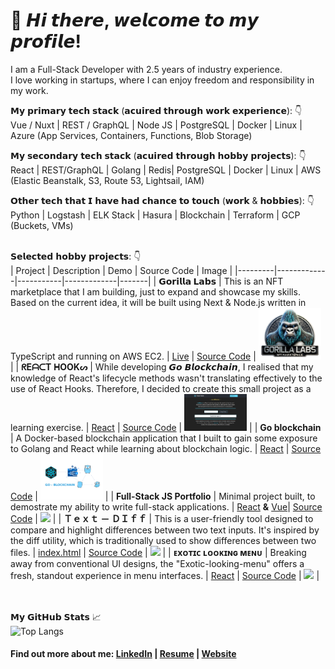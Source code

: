 # 👋 𝙃𝙞 𝙩𝙝𝙚𝙧𝙚, 𝙬𝙚𝙡𝙘𝙤𝙢𝙚 𝙩𝙤 𝙢𝙮 𝙥𝙧𝙤𝙛𝙞𝙡𝙚!

I am a Full-Stack Developer with 2.5 years of industry experience.  
I love working in startups, where I can enjoy freedom and responsibility in my work.

𝗠𝘆 𝗽𝗿𝗶𝗺𝗮𝗿𝘆 𝘁𝗲𝗰𝗵 𝘀𝘁𝗮𝗰𝗸 (𝗮𝗰𝘂𝗶𝗿𝗲𝗱 𝘁𝗵𝗿𝗼𝘂𝗴𝗵 𝘄𝗼𝗿𝗸 𝗲𝘅𝗽𝗲𝗿𝗶𝗲𝗻𝗰𝗲): 👇  
Vue / Nuxt | REST / GraphQL | Node JS | PostgreSQL | Docker | Linux | Azure (App Services, Containers, Functions, Blob Storage)

𝗠𝘆 𝘀𝗲𝗰𝗼𝗻𝗱𝗮𝗿𝘆 𝘁𝗲𝗰𝗵 𝘀𝘁𝗮𝗰𝗸 (𝗮𝗰𝘂𝗶𝗿𝗲𝗱 𝘁𝗵𝗿𝗼𝘂𝗴𝗵 𝗵𝗼𝗯𝗯𝘆 𝗽𝗿𝗼𝗷𝗲𝗰𝘁𝘀): 👇  
React | REST/GraphQL | Golang | Redis| PostgreSQL | Docker | Linux | AWS (Elastic Beanstalk, S3, Route 53, Lightsail, IAM)

𝗢𝘁𝗵𝗲𝗿 𝘁𝗲𝗰𝗵 𝘁𝗵𝗮𝘁 𝗜 𝗵𝗮𝘃𝗲 𝗵𝗮𝗱 𝗰𝗵𝗮𝗻𝗰𝗲 𝘁𝗼 𝘁𝗼𝘂𝗰𝗵 (𝘄𝗼𝗿𝗸 & 𝗵𝗼𝗯𝗯𝗶𝗲𝘀): 👇  
Python | Logstash | ELK Stack | Hasura | Blockchain  | Terraform | GCP (Buckets, VMs)
<br><br/>

𝗦𝗲𝗹𝗲𝗰𝘁𝗲𝗱 𝗵𝗼𝗯𝗯𝘆 𝗽𝗿𝗼𝗷𝗲𝗰𝘁𝘀: 👇    
| Project | Description | Demo | Source Code | Image |
|---------|-------------|-----------|-------------|-------|
| **𝗚𝗼𝗿𝗶𝗹𝗹𝗮 𝗟𝗮𝗯𝘀** | This is an NFT marketplace that I am building, just to expand and showcase my skills. Based on the current idea, it will be built using Next & Node.js written in TypeScript and running on AWS EC2. | [Live](https://gorilla-labs.com) | [Source Code](https://github.com/elarsaks/gorilla-labs) | <img src="https://raw.githubusercontent.com/elarsaks/gorilla-labs/main/apps/client/public/assets/logo.png" width="100"> |
| **ᖇEᗩᑕT ᕼOOKᔕ** | While developing 𝙂𝙤 𝘽𝙡𝙤𝙘𝙠𝙘𝙝𝙖𝙞𝙣, I realised that my knowledge of React's lifecycle methods wasn't translating effectively to the use of React Hooks. Therefore, I decided to create this small project as a learning exercise. | [React](https://elarsaks.github.io/react-hooks) | [Source Code](https://github.com/elarsaks/react-hooks) | <img src="https://raw.githubusercontent.com/elarsaks/react-hooks/main/public/some.png" width="100"> |
| **Go blockchain** | A Docker-based blockchain application that I built to gain some exposure to Golang and React while learning about blockchain logic. | [React](https://elarsaks.github.io/Go-blockchain/) | [Source Code](https://github.com/elarsaks/Go-blockchain) | <img src="https://raw.githubusercontent.com/elarsaks/Go-blockchain/main/cmd/react_dashboard/public/go_blockchain.png" width="100"> |
| **Full-Stack JS Portfolio** | Minimal project built, to demostrate my ability to write full-stack applications. | [React](http://javascript-portfolio-react-client.s3-website.eu-north-1.amazonaws.com) **&** [Vue](http://javascript-portfolio-vue-client.s3-website.eu-north-1.amazonaws.com)| [Source Code](https://github.com/elarsaks/JavaScript-Portfolio) | <img src="https://camo.githubusercontent.com/46b126ada95112c70667184aa9044091737e60815b74b66bc2609c4064fe47b4/68747470733a2f2f73332e65752d6e6f7274682d312e616d617a6f6e6177732e636f6d2f656c61722d73616b732e696e666f2f66756c6c2d737461636b2e6a732d61726869746563747572652e706e67" width="100"> |
| **Ｔｅｘｔ － ＤＩｆｆ** | This is a user-friendly tool designed to compare and highlight differences between two text inputs. It's inspired by the diff utility, which is traditionally used to show differences between two files. | [index.html](https://elarsaks.github.io/text-diff/) | [Source Code](https://github.com/elarsaks/text-diff) | <img src="https://camo.githubusercontent.com/79e0bffe4891d4283bb2a9c01e16efcdf6e3f06b4315d1ca32a05342f5f0b010/68747470733a2f2f73332e65752d6e6f7274682d312e616d617a6f6e6177732e636f6d2f656c61722d73616b732e696e666f2f746578742d646966662e706e67" width="100"> |
| **ᴇxᴏᴛɪᴄ ʟᴏᴏᴋɪɴɢ ᴍᴇɴᴜ** | Breaking away from conventional UI designs, the "Exotic-looking-menu" offers a fresh, standout experience in menu interfaces. | [React](https://elarsaks.github.io/exotic-menu/) | [Source Code](https://github.com/elarsaks/exotic-menu) | <img src="https://camo.githubusercontent.com/7121651ec1704c2033fb2461cbc883706b75df5dbc0f6a83021801e9f99c82cf/68747470733a2f2f66726f6e742d656e642d706f7274666f6c696f2e73332e65752d6e6f7274682d312e616d617a6f6e6177732e636f6d2f7069632e706e67" width="100"> |

<br><br/>
𝗠𝘆 𝗚𝗶𝘁𝗛𝘂𝗯 𝗦𝘁𝗮𝘁𝘀 📈   
![Top Langs](https://github-readme-stats.vercel.app/api/top-langs/?username=elarsaks&layout=compact&title_color=007bff&text_color=e7e7e7&icon_color=007bff&bg_color=171c28)

####  Find out more about me:  [LinkedIn](http://www.linkedin.com/in/elarsaks/) | [Resume](https://saks.digital/static/media/Elar%20Saks%20(CV).3466260878db5098dbb8.pdf) | [Website](https://saks.digital)



